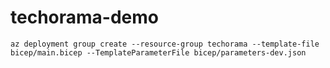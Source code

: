 # techorama-demo
```az deployment group create --resource-group techorama --template-file bicep/main.bicep --TemplateParameterFile bicep/parameters-dev.json```